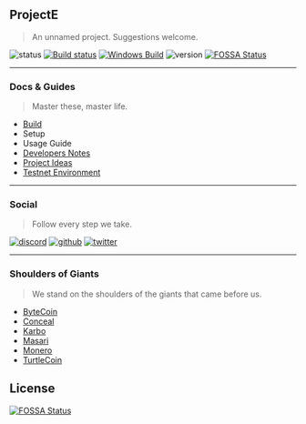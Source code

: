 ## ProjectE
> An unnamed project. Suggestions welcome.

![status](https://img.shields.io/badge/Status-Not%20Ready-orange)
[![Build status](https://ci.appveyor.com/api/projects/status/6lpfel35swkpuw1l?svg=true)](https://ci.appveyor.com/project/En4orcer/project)
[![Windows Build](https://img.shields.io/badge/Windows%20Build-DOWNLOAD-blue)](https://ci.appveyor.com/project/En4orcer/project/build/artifacts)
![version](https://img.shields.io/badge/Version-0.0.1-blue)
[![FOSSA Status](https://app.fossa.com/api/projects/git%2Bgithub.com%2Fproject-en4orcer%2Fproject.svg?type=shield)](https://app.fossa.com/projects/git%2Bgithub.com%2Fproject-en4orcer%2Fproject?ref=badge_shield)

***

### Docs & Guides
> Master these, master life.

- [Build](https://github.com/project-en4orcer/project/wiki/Build)
- Setup
- Usage Guide
- [Developers Notes](https://github.com/project-en4orcer/project/wiki/Developers-Notes)
- [Project Ideas](https://github.com/project-en4orcer/project-documents/blob/master/project-idea.md)
- [Testnet Environment](https://github.com/project-en4orcer/project/wiki/Testnet-Environment)

***

### Social
> Follow every step we take.

[![discord](https://github.com/project-en4orcer/Assets/blob/master/social-icons/bubble/discord-50px.png)](https://discord.gg/PHyGJjg)
[![github](https://github.com/project-en4orcer/Assets/blob/master/social-icons/bubble/github-50px.png)](https://github.com/project-en4orcer)
[![twitter](https://github.com/project-en4orcer/Assets/blob/master/social-icons/bubble/twitter-50px.png)](https://twitter.com/deven4orcer)

***

### Shoulders of Giants
> We stand on the shoulders of the giants that came before us.

- [ByteCoin](https://bytecoin.org/)
- [Conceal](https://conceal.network/)
- [Karbo](https://karbo.io/)
- [Masari](https://getmasari.org/)
- [Monero](https://www.getmonero.org/)
- [TurtleCoin](https://turtlecoin.lol/)


## License
[![FOSSA Status](https://app.fossa.com/api/projects/git%2Bgithub.com%2Fproject-en4orcer%2Fproject.svg?type=large)](https://app.fossa.com/projects/git%2Bgithub.com%2Fproject-en4orcer%2Fproject?ref=badge_large)